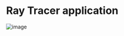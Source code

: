 # Ray Tracer application
![image](https://github.com/TamasPetii/RayTracer/assets/60004480/65ff2e01-4fac-4456-a06a-4accd1936f2b)

